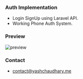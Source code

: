 ### Auth Implementation

- Login SignUp using Laravel API.
- Working Phone Auth System.


### Preview

<img src='http://photoland.io/image/MqgjW' alt='preview' >

### Contact
- contact@yashchaudhary.me
